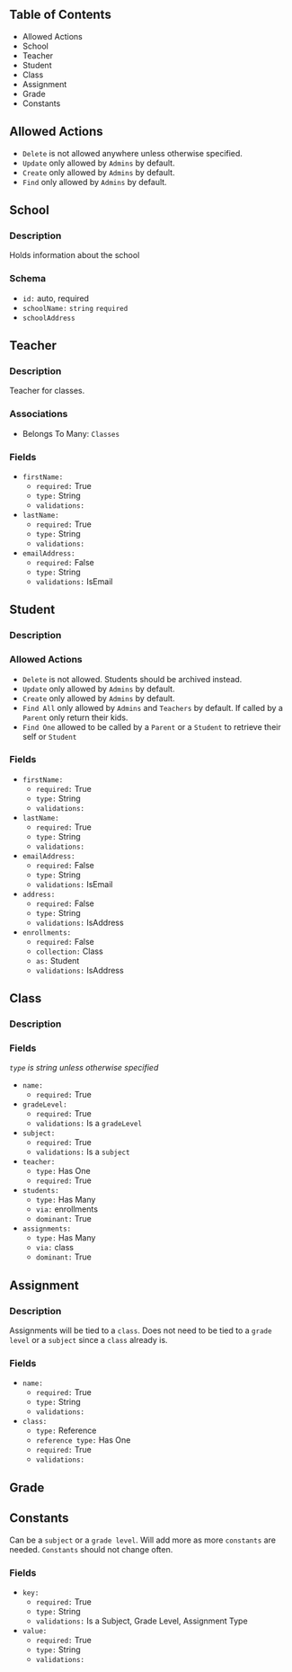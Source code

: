 ## Table of Contents
<!-- MarkdownTOC depth=2 -->

- Allowed Actions
- School
- Teacher
- Student
- Class
- Assignment
- Grade
- Constants

<!-- /MarkdownTOC -->

## Allowed Actions
+ `Delete` is not allowed anywhere unless otherwise specified.
+ `Update` only allowed by `Admins` by default.
+ `Create` only allowed by `Admins` by default.
+ `Find` only allowed by `Admins` by default.


## School
### Description
Holds information about the school

### Schema
+ `id:` auto, required
+ `schoolName:` `string` `required`
+ `schoolAddress`

## Teacher
### Description
Teacher for classes.
### Associations
+ Belongs To Many: `Classes`

### Fields
+ `firstName:`
    + `required:` True
    + `type:` String
    + `validations:`
+ `lastName:`
    + `required:` True
    + `type:` String
    + `validations:`
+ `emailAddress:`
    + `required:` False
    + `type:` String
    + `validations:` IsEmail

## Student
### Description

### Allowed Actions
+ `Delete` is not allowed. Students should be archived instead.
+ `Update` only allowed by `Admins` by default.
+ `Create` only allowed by `Admins` by default.
+ `Find All` only allowed by `Admins` and `Teachers` by default. If called by a `Parent` only return their kids.
+ `Find One` allowed to be called by a `Parent` or a `Student` to retrieve their self or `Student`
### Fields
+ `firstName:`
    + `required:` True
    + `type:` String
    + `validations:`
+ `lastName:`
    + `required:` True
    + `type:` String
    + `validations:`
+ `emailAddress:`
    + `required:` False
    + `type:` String
    + `validations:` IsEmail
+ `address:`
    + `required:` False
    + `type:` String
    + `validations:` IsAddress
+ `enrollments:`
    + `required:` False
    + `collection:` Class
    + `as:` Student
    + `validations:` IsAddress

## Class
### Description

### Fields
*`type` is string unless otherwise specified*
+ `name:`
    + `required:` True
+ `gradeLevel:`
    + `required:` True
    + `validations:` Is a `gradeLevel`
+ `subject:`
    + `required:` True
    + `validations:` Is a `subject`
+ `teacher:`
    + `type:` Has One 
    + `required:` True
+ `students:`
    + `type:` Has Many
    + `via:` enrollments
    + `dominant:` True
+ `assignments:`
    + `type:` Has Many
    + `via:` class
    + `dominant:` True

## Assignment
### Description
Assignments will be tied to a `class`. Does not need to be tied to a `grade level` or a `subject` since a `class` already is.
### Fields
+ `name:`
    + `required:` True
    + `type:` String
    + `validations:`
+ `class:`
    + `type:` Reference
    + `reference type:` Has One
    + `required:` True
    + `validations:`

## Grade

## Constants
Can be a `subject` or a `grade level`. Will add more as more `constants` are needed. `Constants` should not change often.

### Fields
+ `key:`
    + `required:` True
    + `type:` String
    + `validations:` Is a Subject, Grade Level, Assignment Type
+ `value:`
    + `required:` True
    + `type:` String
    + `validations:`